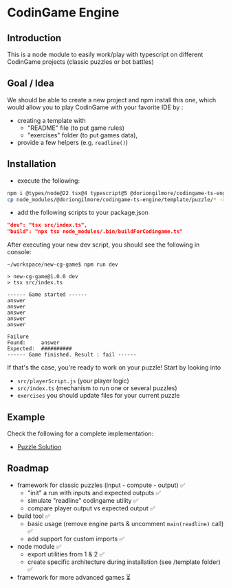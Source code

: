 # CodinGame Engine

## Introduction

This is a node module to easily work/play with typescript on different CodinGame projects (classic puzzles or bot battles)

## Goal / Idea

We should be able to create a new project and npm install this one, which would allow you to play CodinGame with your favorite IDE by :

- creating a template with 
    - "README" file (to put game rules)
    - "exercises" folder (to put games data), 
- provide a few helpers (e.g. `readline()`)


## Installation

- execute the following:
```bash
npm i @types/node@22 tsx@4 typescript@5 @doriongilmore/codingame-ts-engine
cp node_modules/@doriongilmore/codingame-ts-engine/template/puzzle/* -r .
```
- add the following scripts to your package.json
```json
"dev": "tsx src/index.ts",
"build": "npx tsx node_modules/.bin/buildForCodingame.ts"
```

After executing your new dev script, you should see the following in console:
```
~/workspace/new-cg-game$ npm run dev

> new-cg-game@1.0.0 dev
> tsx src/index.ts

------ Game started ------
answer
answer
answer
answer
answer

Failure
Found:     answer
Expected:  ##########
------ Game finished. Result : fail ------
```

If that's the case, you're ready to work on your puzzle! Start by looking into
- `src/playerScript.js` (your player logic)
- `src/index.ts` (mechanism to run one or several puzzles)
- `exercises` you should update files for your current puzzle

## Example

Check the following for a complete implementation:
- [Puzzle Solution](https://github.com/doriongilmore/cg-moves-in-maze)

## Roadmap

- framework for classic puzzles (input - compute - output) ✅
    - "init" a run with inputs and expected outputs ✅
    - simulate "readline" codingame utility ✅
    - compare player output vs expected output ✅
- build tool ✅
    - basic usage (remove engine parts & uncomment `main(readline)` call) ✅
    - add support for custom imports ✅
- node module ✅
    - export utilities from 1 & 2 ✅
    - create specific architecture during installation (see /template folder) ✅
- framework for more advanced games ⏳
